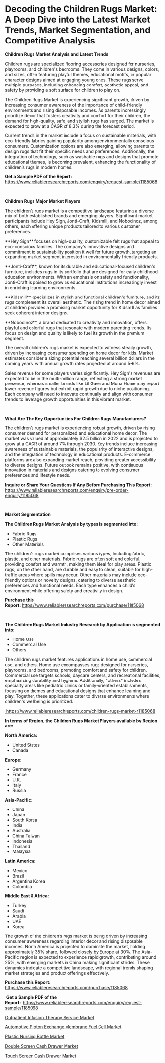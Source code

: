 <p><h1>Decoding the Children Rugs Market: A Deep Dive into the Latest Market Trends, Market Segmentation, and Competitive Analysis</h1></p><p><strong>Children Rugs Market Analysis and Latest Trends</strong></p>
<p><p>Children rugs are specialized flooring accessories designed for nurseries, playrooms, and children's bedrooms. They come in various designs, colors, and sizes, often featuring playful themes, educational motifs, or popular character designs aimed at engaging young ones. These rugs serve multiple purposes, including enhancing comfort, aesthetic appeal, and safety by providing a soft surface for children to play on.</p><p>The Children Rugs Market is experiencing significant growth, driven by increasing consumer awareness of the importance of child-friendly environments and rising disposable incomes. As parents increasingly prioritize decor that fosters creativity and comfort for their children, the demand for high-quality, safe, and stylish rugs has surged. The market is expected to grow at a CAGR of 8.3% during the forecast period. </p><p>Current trends in the market include a focus on sustainable materials, with eco-friendly fabrics gaining popularity among environmentally conscious consumers. Customization options are also emerging, allowing parents to design rugs that fit their specific needs and preferences. Additionally, the integration of technology, such as washable rugs and designs that promote educational themes, is becoming prevalent, enhancing the functionality of children’s rugs in modern homes.</p></p>
<p><strong>Get a Sample PDF of the Report:&nbsp;</strong> <a href="https://www.reliableresearchreports.com/enquiry/request-sample/1185068?utm_campaign=13&utm_medium=2&utm_source=Github&utm_content=ia&utm_term=11012025&utm_id=children-rugs">https://www.reliableresearchreports.com/enquiry/request-sample/1185068</a></p>
<p>&nbsp;</p>
<p><strong>Children Rugs Major Market Players</strong></p>
<p><p>The children’s rugs market is a competitive landscape featuring a diverse mix of both established brands and emerging players. Significant market participants include Hey Sign, Jonti-Craft, Kidsmill, and Nobodinoz, among others, each offering unique products tailored to various customer preferences.</p><p>**Hey Sign** focuses on high-quality, customizable felt rugs that appeal to eco-conscious families. The company's innovative designs and commitment to sustainability position it well for future growth, targeting an expanding market segment interested in environmentally friendly products.</p><p>**Jonti-Craft**, known for its durable and educational-focused children's furniture, includes rugs in its portfolio that are designed for early childhood education environments. With an emphasis on safety and functionality, Jonti-Craft is poised to grow as educational institutions increasingly invest in enriching learning environments.</p><p>**Kidsmill** specializes in stylish and functional children's furniture, and its rugs complement its overall aesthetic. The rising trend in home decor aimed at children provides a promising market opportunity for Kidsmill as families seek coherent interior designs.</p><p>**Nobodinoz**, a brand dedicated to creativity and innovation, offers playful and colorful rugs that resonate with modern parenting trends. Its focus on design and quality is likely to fuel its growth in the premium segment.</p><p>The overall children’s rugs market is expected to witness steady growth, driven by increasing consumer spending on home decor for kids. Market estimates consider a sizing potential reaching several billion dollars in the coming years, with annual growth rates projected at around 5-6%.</p><p>Sales revenue for some players varies significantly. Hey Sign's revenues are expected to be in the multi-million range, reflecting a strong market presence, whereas smaller brands like Lil Gaea and Muna Home may report lower revenue figures but exhibit rapid growth due to niche positioning. Each company will need to innovate continually and align with consumer trends to leverage growth opportunities in this vibrant market.</p></p>
<p>&nbsp;</p>
<p><strong>What Are The Key Opportunities For Children Rugs Manufacturers?</strong></p>
<p><p>The children’s rugs market is experiencing robust growth, driven by rising consumer demand for personalized and educational home decor. The market was valued at approximately $2.5 billion in 2022 and is projected to grow at a CAGR of around 7% through 2030. Key trends include increasing awareness of sustainable materials, the popularity of interactive designs, and the integration of technology in educational products. E-commerce platforms are also expanding market reach, providing greater accessibility to diverse designs. Future outlook remains positive, with continuous innovation in materials and designs catering to evolving consumer preferences and lifestyle needs.</p></p>
<p><strong>Inquire or Share Your Questions If Any Before Purchasing This Report:</strong> <a href="https://www.reliableresearchreports.com/enquiry/pre-order-enquiry/1185068?utm_campaign=13&utm_medium=2&utm_source=Github&utm_content=ia&utm_term=11012025&utm_id=children-rugs">https://www.reliableresearchreports.com/enquiry/pre-order-enquiry/1185068</a></p>
<p>&nbsp;</p>
<p><strong>Market Segmentation</strong></p>
<p><strong>The Children Rugs Market Analysis by types is segmented into:</strong></p>
<p><ul><li>Fabric Rugs</li><li>Plastic Rugs</li><li>Other Materials</li></ul></p>
<p><p>The children’s rugs market comprises various types, including fabric, plastic, and other materials. Fabric rugs are often soft and colorful, providing comfort and warmth, making them ideal for play areas. Plastic rugs, on the other hand, are durable and easy to clean, suitable for high-traffic areas where spills may occur. Other materials may include eco-friendly options or novelty designs, catering to diverse aesthetic preferences and functional needs. Each type enhances a child's environment while offering safety and creativity in design.</p></p>
<p><strong>Purchase this Report:&nbsp;</strong><a href="https://www.reliableresearchreports.com/purchase/1185068?utm_campaign=13&utm_medium=2&utm_source=Github&utm_content=ia&utm_term=11012025&utm_id=children-rugs">https://www.reliableresearchreports.com/purchase/1185068</a></p>
<p>&nbsp;</p>
<p><strong>The Children Rugs Market Industry Research by Application is segmented into:</strong></p>
<p><ul><li>Home Use</li><li>Commercial Use</li><li>Others</li></ul></p>
<p><p>The children rugs market features applications in home use, commercial use, and others. Home use encompasses rugs designed for nurseries, playrooms, and bedrooms, promoting comfort and safety for children. Commercial use targets schools, daycare centers, and recreational facilities, emphasizing durability and hygiene. Additionally, "others" includes specialty areas like pediatric clinics or family-oriented establishments, focusing on themes and educational designs that enhance learning and play. Together, these applications cater to diverse environments where children's wellbeing is prioritized.</p></p>
<p><a href="https://www.reliableresearchreports.com/children-rugs-market-r1185068?utm_campaign=13&utm_medium=2&utm_source=Github&utm_content=ia&utm_term=11012025&utm_id=children-rugs">&nbsp;https://www.reliableresearchreports.com/children-rugs-market-r1185068</a></p>
<p><strong>In terms of Region, the Children Rugs Market Players available by Region are:</strong></p>
<p>
    <p> <strong> North America: </strong>
        <ul>
            <li>United States</li>
            <li>Canada</li>
        </ul>
        </p> 
    <p> <strong> Europe: </strong>
        <ul>
            <li>Germany</li>
            <li>France</li>
            <li>U.K.</li>
            <li>Italy</li>
            <li>Russia</li>
        </ul>
        </p> 
    <p> <strong> Asia-Pacific: </strong>
        <ul>
            <li>China</li>
            <li>Japan</li>
            <li>South Korea</li>
            <li>India</li>
            <li>Australia</li>
            <li>China Taiwan</li>
            <li>Indonesia</li>
            <li>Thailand</li>
            <li>Malaysia</li>
        </ul>
        </p> 
    <p> <strong> Latin America: </strong>
        <ul>
            <li>Mexico</li>
            <li>Brazil</li>
            <li>Argentina Korea</li>
            <li>Colombia</li>
        </ul>
        </p> 
    <p> <strong> Middle East & Africa: </strong>
        <ul>
            <li>Turkey</li>
            <li>Saudi</li>
            <li>Arabia</li>
            <li>UAE</li>
            <li>Korea</li>
        </ul>
    </p>
    </p>
<p><p>The growth of the children’s rugs market is being driven by increasing consumer awareness regarding interior decor and rising disposable incomes. North America is projected to dominate the market, holding approximately 35% share, followed closely by Europe at 30%. The Asia-Pacific region is expected to experience rapid growth, contributing around 25%, with emerging markets in China making significant strides. These dynamics indicate a competitive landscape, with regional trends shaping market strategies and product offerings effectively.</p></p>
<p><strong>Purchase this Report: </strong><a href="https://www.reliableresearchreports.com/purchase/1185068?utm_campaign=13&utm_medium=2&utm_source=Github&utm_content=ia&utm_term=11012025&utm_id=children-rugs">https://www.reliableresearchreports.com/purchase/1185068</a></p>
<p>&nbsp;<strong>Get a Sample PDF of the Report:&nbsp;&nbsp;</strong><a href="https://www.reliableresearchreports.com/enquiry/request-sample/1185068?utm_campaign=13&utm_medium=2&utm_source=Github&utm_content=ia&utm_term=11012025&utm_id=children-rugs">https://www.reliableresearchreports.com/enquiry/request-sample/1185068</a></p>
<p><strong></strong></p>
<p><p><a href="https://github.com/krinerstormy331/Market-Research-Report-List-1/blob/main/outpatient-infusion-therapy-service-market.md?utm_campaign=13&utm_medium=2&utm_source=Github&utm_content=ia&utm_term=11012025&utm_id=children-rugs">Outpatient Infusion Therapy Service Market</a></p><p><a href="https://github.com/suleimannichelle7/Market-Research-Report-List-1/blob/main/automotive-proton-exchange-membrane-fuel-cell-market.md?utm_campaign=13&utm_medium=2&utm_source=Github&utm_content=ia&utm_term=11012025&utm_id=children-rugs">Automotive Proton Exchange Membrane Fuel Cell Market</a></p><p><a href="https://github.com/dolorespeddico90/Market-Research-Report-List-1/blob/main/plastic-nursing-bottle-market.md?utm_campaign=13&utm_medium=2&utm_source=Github&utm_content=ia&utm_term=11012025&utm_id=children-rugs">Plastic Nursing Bottle Market</a></p><p><a href="https://github.com/MariaWashington76/Market-Research-Report-List-1/blob/main/double-screen-cash-drawer-market.md?utm_campaign=13&utm_medium=2&utm_source=Github&utm_content=ia&utm_term=11012025&utm_id=children-rugs">Double Screen Cash Drawer Market</a></p><p><a href="https://github.com/rosamariarocque98/Market-Research-Report-List-1/blob/main/touch-screen-cash-drawer-market.md?utm_campaign=13&utm_medium=2&utm_source=Github&utm_content=ia&utm_term=11012025&utm_id=children-rugs">Touch Screen Cash Drawer Market</a></p></p>